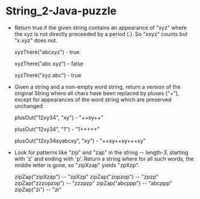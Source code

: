 # String_2-Java-puzzle

- Return true if the given string contains an appearance of "xyz" 
where the xyz is not directly preceeded by a period (.). 
So "xxyz" counts but "x.xyz" does not.


  xyzThere("abcxyz")  - true
  
  xyzThere("abc.xyz") - false
  
  xyzThere("xyz.abc") - true
  
  
  

- Given a string and a non-empty word string, return a version of the original 
String where all chars have been replaced by pluses ("+"), 
except for appearances of the word string which are preserved unchanged.

  plusOut("12xy34", "xy") 		  - "++xy++"

  plusOut("12xy34", "1") 			  - "1+++++"

  plusOut("12xy34xyabcxy", "xy") 	- "++xy++xy+++xy"
  
- Look for patterns like "zip" and "zap" in the string -- length-3, 
starting with 'z' and ending with 'p'. Return a string where for all such words, 
the middle letter is gone, so "zipXzap" yields "zpXzp".

	zipZap("zipXzap") 	--	"zpXzp"
	zipZap("zopzop") 	-- 	"zpzp"
	zipZap("zzzopzop") 	-- 	"zzzpzp"
	zipZap("abcppp") 	-- 	"abcppp"
	zipZap("zi") 		-- 	"zi"
	
